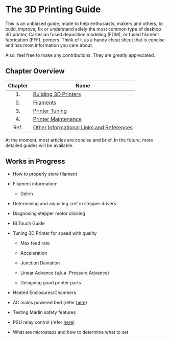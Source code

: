 # The 3D Printing Guide

This is an unbiased guide, made to help enthusiasts, makers and others, to build, improve, fix or understand solely the most common type of desktop 3D printer, Cartesian fused deposition modeling (FDM), or fused filament fabrication (FFF), printers. Think of it as a handy cheat sheet that is concise and has most information you care about.

Also, feel free to make any contributions. They are greatly appreciated.

## Chapter Overview

| Chapter | Name                                                            |
| :-----: | --------------------------------------------------------------- |
|   1.    | [Building 3D Printers](/pages/buildingprinters/README.md)       |
|   2.    | [Filaments](/pages/filaments/README.md)                         |
|   3.    | [Printer Tuning](/pages/tuning/README.md)                       |
|   4.    | [Printer Maintenance](/pages/maintenance/README.md)             |
|  Ref.   | [Other Informational Links and References](/pages/resources.md) |

At the moment, most articles are concise and brief. In the future, more detailed guides will be available.

## Works in Progress

- How to properly store filament
- Filament information:
  - Delrin
- Determining and adjusting zref in stepper drivers
- Diagnosing stepper motor clicking
- BLTouch Guide
- Tuning 3D Printer for speed with quality

  - Max feed rate
  - Acceleration
  - Junction Deviation
  - Linear Advance (a.k.a. Pressure Advance)

  - Designing good printer parts

- Heated Enclosures/Chambers
- AC mains powered bed (refer [here](https://www.youtube.com/watch?v=1VyFejiKkSQ))
- Testing Marlin safety features
- PSU relay control (refer [here](https://www.youtube.com/watch?v=ozCqqlPJ3a0))
- What are microsteps and how to determine what to set
